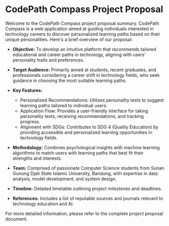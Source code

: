 # CodePath Compass Project Proposal

Welcome to the CodePath Compass project proposal summary. CodePath Compass is a web application aimed at guiding individuals interested in technology careers to discover personalized learning paths based on their unique personalities. Here's a brief overview of our proposal:

- **Objective:** To develop an intuitive platform that recommends tailored educational and career paths in technology, aligning with users' personality traits and preferences.

- **Target Audience:** Primarily aimed at students, recent graduates, and professionals considering a career shift in technology fields, who seek guidance in choosing the most suitable learning paths.

- **Key Features:**
  - Personalized Recommendations: Utilizes personality tests to suggest learning paths tailored to individual users.
  - Application Flow: Provides a user-friendly interface for taking personality tests, receiving recommendations, and tracking progress.
  - Alignment with SDGs: Contributes to SDG 4 (Quality Education) by providing accessible and personalized learning opportunities in technology fields.

- **Methodology:** Combines psychological insights with machine learning algorithms to match users with learning paths that best fit their strengths and interests.

- **Team:** Comprised of passionate Computer Science students from Sunan Gunung Djati State Islamic University, Bandung, with expertise in data analysis, model development, and system design.

- **Timeline:** Detailed timetable outlining project milestones and deadlines.

- **References:** Includes a list of reputable sources and journals relevant to technology education and AI.

For more detailed information, please refer to the complete project proposal document.
